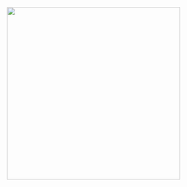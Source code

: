 <div align="center">
  
  <img src="https://github-readme-streak-stats.herokuapp.com/?user=Lim018&theme=dark&hide_border=false" width="400" />

</div>
